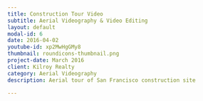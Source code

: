 ```yaml
---
title: Construction Tour Video
subtitle: Aerial Videography & Video Editing
layout: default
modal-id: 6
date: 2016-04-02
youtube-id: xp2MwHgGMy8
thumbnail: roundicons-thumbnail.png
project-date: March 2016
client: Kilroy Realty
category: Aerial Videography
description: Aerial tour of San Francisco construction site

---
```

